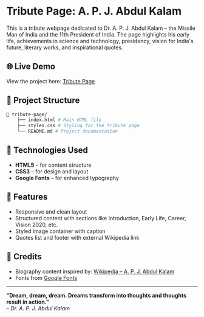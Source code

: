 # Tribute Page: A. P. J. Abdul Kalam

This is a tribute webpage dedicated to Dr. A. P. J. Abdul Kalam – the Missile Man of India and the 11th President of India. The page highlights his early life, achievements in science and technology, presidency, vision for India's future, literary works, and inspirational quotes.

## 🌐 Live Demo

View the project here: [Tribute Page](https://tribute-page-git-main-tanishavyastvs-projects.vercel.app/)

## 📁 Project Structure

```bash
📁 tribute-page/
    ├── index.html # Main HTML file
    ├── styles.css # Styling for the tribute page
    └── README.md # Project documentation
```

## 🔧 Technologies Used

- **HTML5** – for content structure  
- **CSS3** – for design and layout  
- **Google Fonts** – for enhanced typography  

## 📌 Features

- Responsive and clean layout  
- Structured content with sections like Introduction, Early Life, Career, Vision 2020, etc.  
- Styled image container with caption  
- Quotes list and footer with external Wikipedia link  

## 🙌 Credits

- Biography content inspired by: [Wikipedia – A. P. J. Abdul Kalam](https://en.wikipedia.org/wiki/A._P._J._Abdul_Kalam)
- Fonts from [Google Fonts](https://fonts.google.com/)

---

**"Dream, dream, dream. Dreams transform into thoughts and thoughts result in action."**  
– *Dr. A. P. J. Abdul Kalam*
